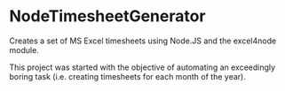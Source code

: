 # NodeTimesheetGenerator

Creates a set of MS Excel timesheets using Node.JS and the excel4node module.

This project was started with the objective of automating an exceedingly boring task (i.e. creating timesheets for each month of the year).
